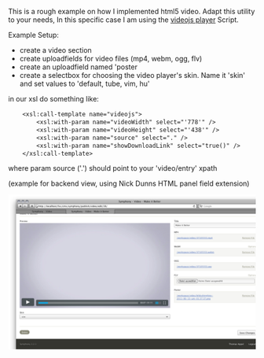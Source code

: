 This is a rough example on how I implemented html5 video.
Adapt this utility to your needs, In this specific case I am using the [videojs player](http://videojs.com/) Script. 

Example Setup:

 - create a video section
 - create uploadfields for video files (mp4, webm, ogg, flv)
 - create an uploadfield named 'poster
 - create a selectbox for choosing the video player's skin. Name it 'skin' and set values to 'default, tube, vim, hu'

in our xsl do something like:

		<xsl:call-template name="videojs">
			<xsl:with-param name="videoWidth" select="'778'" />
			<xsl:with-param name="videoHeight" select="'438'" />
			<xsl:with-param name="source" select="." />
			<xsl:with-param name="showDownloadLink" select="true()" />
		</xsl:call-template>

where param source ('.') should point to your 'video/entry' xpath



(example for backend view, using Nick Dunns HTML panel field extension)

![](https://github.com/iwyg/videojs-utility/raw/master/doc/videojs_be.png)



